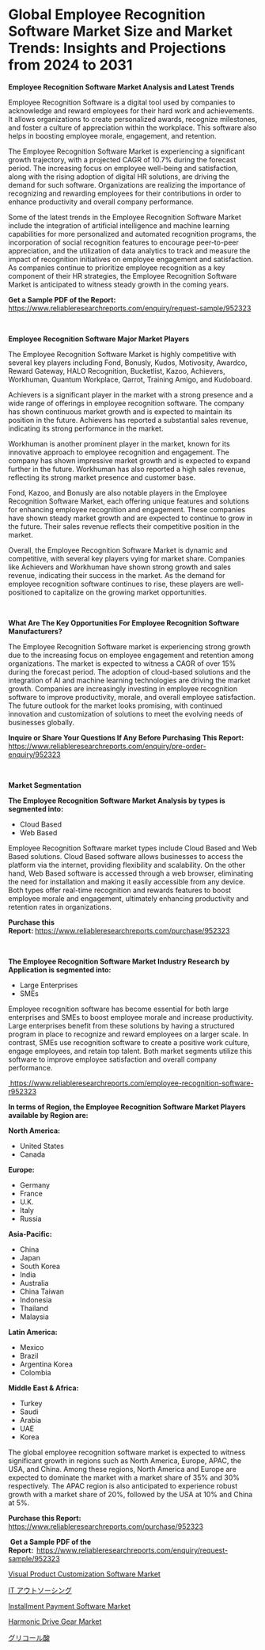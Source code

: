<p><h1>Global Employee Recognition Software Market Size and Market Trends: Insights and Projections from 2024 to 2031</h1></p><p><strong>Employee Recognition Software Market Analysis and Latest Trends</strong></p>
<p><p>Employee Recognition Software is a digital tool used by companies to acknowledge and reward employees for their hard work and achievements. It allows organizations to create personalized awards, recognize milestones, and foster a culture of appreciation within the workplace. This software also helps in boosting employee morale, engagement, and retention.</p><p>The Employee Recognition Software Market is experiencing a significant growth trajectory, with a projected CAGR of 10.7% during the forecast period. The increasing focus on employee well-being and satisfaction, along with the rising adoption of digital HR solutions, are driving the demand for such software. Organizations are realizing the importance of recognizing and rewarding employees for their contributions in order to enhance productivity and overall company performance.</p><p>Some of the latest trends in the Employee Recognition Software Market include the integration of artificial intelligence and machine learning capabilities for more personalized and automated recognition programs, the incorporation of social recognition features to encourage peer-to-peer appreciation, and the utilization of data analytics to track and measure the impact of recognition initiatives on employee engagement and satisfaction. As companies continue to prioritize employee recognition as a key component of their HR strategies, the Employee Recognition Software Market is anticipated to witness steady growth in the coming years.</p></p>
<p><strong>Get a Sample PDF of the Report:&nbsp;</strong> <a href="https://www.reliableresearchreports.com/enquiry/request-sample/952323">https://www.reliableresearchreports.com/enquiry/request-sample/952323</a></p>
<p>&nbsp;</p>
<p><strong>Employee Recognition Software Major Market Players</strong></p>
<p><p>The Employee Recognition Software Market is highly competitive with several key players including Fond, Bonusly, Kudos, Motivosity, Awardco, Reward Gateway, HALO Recognition, Bucketlist, Kazoo, Achievers, Workhuman, Quantum Workplace, Qarrot, Training Amigo, and Kudoboard.</p><p>Achievers is a significant player in the market with a strong presence and a wide range of offerings in employee recognition software. The company has shown continuous market growth and is expected to maintain its position in the future. Achievers has reported a substantial sales revenue, indicating its strong performance in the market.</p><p>Workhuman is another prominent player in the market, known for its innovative approach to employee recognition and engagement. The company has shown impressive market growth and is expected to expand further in the future. Workhuman has also reported a high sales revenue, reflecting its strong market presence and customer base.</p><p>Fond, Kazoo, and Bonusly are also notable players in the Employee Recognition Software Market, each offering unique features and solutions for enhancing employee recognition and engagement. These companies have shown steady market growth and are expected to continue to grow in the future. Their sales revenue reflects their competitive position in the market.</p><p>Overall, the Employee Recognition Software Market is dynamic and competitive, with several key players vying for market share. Companies like Achievers and Workhuman have shown strong growth and sales revenue, indicating their success in the market. As the demand for employee recognition software continues to rise, these players are well-positioned to capitalize on the growing market opportunities.</p></p>
<p>&nbsp;</p>
<p><strong>What Are The Key Opportunities For Employee Recognition Software Manufacturers?</strong></p>
<p><p>The Employee Recognition Software market is experiencing strong growth due to the increasing focus on employee engagement and retention among organizations. The market is expected to witness a CAGR of over 15% during the forecast period. The adoption of cloud-based solutions and the integration of AI and machine learning technologies are driving the market growth. Companies are increasingly investing in employee recognition software to improve productivity, morale, and overall employee satisfaction. The future outlook for the market looks promising, with continued innovation and customization of solutions to meet the evolving needs of businesses globally.</p></p>
<p><strong>Inquire or Share Your Questions If Any Before Purchasing This Report:</strong> <a href="https://www.reliableresearchreports.com/enquiry/pre-order-enquiry/952323">https://www.reliableresearchreports.com/enquiry/pre-order-enquiry/952323</a></p>
<p>&nbsp;</p>
<p><strong>Market Segmentation</strong></p>
<p><strong>The Employee Recognition Software Market Analysis by types is segmented into:</strong></p>
<p><ul><li>Cloud Based</li><li>Web Based</li></ul></p>
<p><p>Employee Recognition Software market types include Cloud Based and Web Based solutions. Cloud Based software allows businesses to access the platform via the internet, providing flexibility and scalability. On the other hand, Web Based software is accessed through a web browser, eliminating the need for installation and making it easily accessible from any device. Both types offer real-time recognition and rewards features to boost employee morale and engagement, ultimately enhancing productivity and retention rates in organizations.</p></p>
<p><strong>Purchase this Report:&nbsp;</strong><a href="https://www.reliableresearchreports.com/purchase/952323">https://www.reliableresearchreports.com/purchase/952323</a></p>
<p>&nbsp;</p>
<p><strong>The Employee Recognition Software Market Industry Research by Application is segmented into:</strong></p>
<p><ul><li>Large Enterprises</li><li>SMEs</li></ul></p>
<p><p>Employee recognition software has become essential for both large enterprises and SMEs to boost employee morale and increase productivity. Large enterprises benefit from these solutions by having a structured program in place to recognize and reward employees on a larger scale. In contrast, SMEs use recognition software to create a positive work culture, engage employees, and retain top talent. Both market segments utilize this software to improve employee satisfaction and overall company performance.</p></p>
<p><a href="https://www.reliableresearchreports.com/employee-recognition-software-r952323">&nbsp;https://www.reliableresearchreports.com/employee-recognition-software-r952323</a></p>
<p><strong>In terms of Region, the Employee Recognition Software Market Players available by Region are:</strong></p>
<p>
    <p> <strong> North America: </strong>
        <ul>
            <li>United States</li>
            <li>Canada</li>
        </ul>
        </p> 
    <p> <strong> Europe: </strong>
        <ul>
            <li>Germany</li>
            <li>France</li>
            <li>U.K.</li>
            <li>Italy</li>
            <li>Russia</li>
        </ul>
        </p> 
    <p> <strong> Asia-Pacific: </strong>
        <ul>
            <li>China</li>
            <li>Japan</li>
            <li>South Korea</li>
            <li>India</li>
            <li>Australia</li>
            <li>China Taiwan</li>
            <li>Indonesia</li>
            <li>Thailand</li>
            <li>Malaysia</li>
        </ul>
        </p> 
    <p> <strong> Latin America: </strong>
        <ul>
            <li>Mexico</li>
            <li>Brazil</li>
            <li>Argentina Korea</li>
            <li>Colombia</li>
        </ul>
        </p> 
    <p> <strong> Middle East & Africa: </strong>
        <ul>
            <li>Turkey</li>
            <li>Saudi</li>
            <li>Arabia</li>
            <li>UAE</li>
            <li>Korea</li>
        </ul>
    </p>
    </p>
<p><p>The global employee recognition software market is expected to witness significant growth in regions such as North America, Europe, APAC, the USA, and China. Among these regions, North America and Europe are expected to dominate the market with a market share of 35% and 30% respectively. The APAC region is also anticipated to experience robust growth with a market share of 20%, followed by the USA at 10% and China at 5%.</p></p>
<p><strong>Purchase this Report: </strong><a href="https://www.reliableresearchreports.com/purchase/952323">https://www.reliableresearchreports.com/purchase/952323</a></p>
<p>&nbsp;<strong>Get a Sample PDF of the Report:&nbsp;&nbsp;</strong><a href="https://www.reliableresearchreports.com/enquiry/request-sample/952323">https://www.reliableresearchreports.com/enquiry/request-sample/952323</a></p>
<p><strong></strong></p>
<p><p><a href="https://github.com/kufem1/Market-Research-Report-List-2/blob/main/visual-product-customization-software-market.md">Visual Product Customization Software Market</a></p><p><a href="https://medium.com/@hugofirst21/2024%E5%B9%B4%E3%81%8B%E3%82%892031%E5%B9%B4%E3%81%BE%E3%81%A7%E3%81%AEit%E3%82%A2%E3%82%A6%E3%83%88%E3%82%BD%E3%83%BC%E3%82%B7%E3%83%B3%E3%82%B0%E5%B8%82%E5%A0%B4%E8%AA%BF%E6%9F%BB%E3%83%AC%E3%83%9D%E3%83%BC%E3%83%88-%E3%81%9D%E3%81%AE%E6%AD%B4%E5%8F%B2%E3%81%A8%E4%BA%88%E6%B8%AC-d0df79be378d">IT アウトソーシング</a></p><p><a href="https://github.com/kosella/Market-Research-Report-List-3/blob/main/installment-payment-software-market.md">Installment Payment Software Market</a></p><p><a href="https://www.linkedin.com/pulse/harmonic-drive-gear-market-size-trends-complete-industry-8lxde?trackingId=eMgv2cDK1M03973KhSKiLQ%3D%3D">Harmonic Drive Gear Market</a></p><p><a href="https://medium.com/@amandasantosxavier51/%E3%82%B0%E3%83%AA%E3%82%B3%E3%83%BC%E3%83%AB%E9%85%B8%E5%B8%82%E5%A0%B4-%E5%B8%82%E5%A0%B4%E3%82%B7%E3%82%A7%E3%82%A2-%E5%B8%82%E5%A0%B4%E5%8B%95%E5%90%91-%E3%81%8A%E3%82%88%E3%81%B3%E5%B0%86%E6%9D%A5%E3%81%AE%E6%88%90%E9%95%B7%E3%82%92%E6%8E%A2%E3%82%8B-25b182289b4b">グリコール酸</a></p></p>